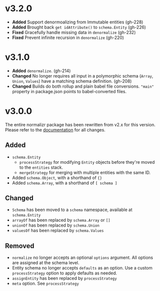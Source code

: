 # v3.2.0

* **Added** Support denormoalizing from Immutable entities (gh-228)
* **Added** Brought back `get idAttribute()` to `schema.Entity` (gh-226)
* **Fixed** Gracefully handle missing data in `denormalize` (gh-232)
* **Fixed** Prevent infinite recursion in `denormalize` (gh-220)

# v3.1.0

* **Added** `denormalize`. (gh-214)
* **Changed** No longer requires all input in a polymorphic schema (`Array`, `Union`, `Values`) have a matching schema definition. (gh-208)
* **Changed** Builds do both rollup and plain babel file conversions. `"main"` property in package.json points to babel-converted files.

# v3.0.0

The entire normalizr package has been rewritten from v2.x for this version. Please refer to the [documentation](/docs) for all changes.

## Added

* `schema.Entity`
    * `processStrategy` for modifying `Entity` objects before they're moved to the `entities` stack.
    * `mergeStrategy` for merging with multiple entities with the same ID.
* Added `schema.Object`, with a shorthand of `{}`
* Added `schema.Array`, with a shorthand of `[ schema ]`

## Changed

* `Schema` has been moved to a `schema` namespace, available at `schema.Entity`
* `arrayOf` has been replaced by `schema.Array` or `[]`
* `unionOf` has been replaced by `schema.Union`
* `valuesOf` has been replaced by `schema.Values`

## Removed

* `normalize` no longer accepts an optional `options` argument. All options are assigned at the schema level.
* Entity schema no longer accepts `defaults` as an option. Use a custom `processStrategy` option to apply defaults as needed.
* `assignEntity` has been replaced by `processStrategy`
* `meta` option. See `processStrategy`
